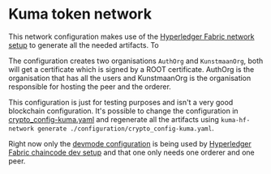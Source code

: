 # Kuma token network

This network configuration makes use of the [Hyperledger Fabric network setup](https://github.com/Kunstmaan/hyperledger-fabric-network-setup) to generate all the needed artifacts. To 

The configuration creates two organisations `AuthOrg` and `KunstmaanOrg`, both will get a certificate which is signed by a ROOT certificate. AuthOrg is the organisation that has all the users and KunstmaanOrg is the organisation responsible for hosting the peer and the orderer. 

This configuration is just for testing purposes and isn't a very good blockchain configuration. It's possible to change the configuration in [crypto_config-kuma.yaml](./configuration/crypto_config-kuma.yaml) and regenerate all the artifacts using `kuma-hf-network generate ./configuration/crypto_config-kuma.yaml`. 

Right now only the [devmode configuration](./generated/devmode) is being used by [Hyperledger Fabric chaincode dev setup](https://github.com/Kunstmaan/hyperledger-fabric-chaincode-dev-setup) and that one only needs one orderer and one peer.
